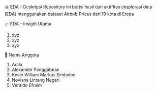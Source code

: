 📊 EDA - Deskripsi 
Repository ini berisi hasil dari aktifitas eksplorasi data (EDA) menggunakan dataset Airbnb Prices dari 10 kota di Eropa 

📈 EDA - Insight Utama
1. xyz
2. xyz
3. xyz 

🚀 Nama Anggota 
1. Adila
2. Alexander Panggabean
3. Kevin William Markus Simbolon
4. Novisna Lintang Negari
5. Veraldo Efraim
